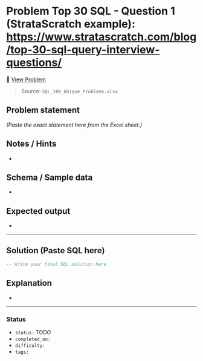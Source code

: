 # Problem Top 30 SQL - Question 1 (StrataScratch example): https://www.stratascratch.com/blog/top-30-sql-query-interview-questions/

🔗 [View Problem](https://www.stratascratch.com/blog/top-30-sql-query-interview-questions/)

> Source: `SQL_100_Unique_Problems.xlsx`

## Problem statement
*(Paste the exact statement here from the Excel sheet.)*

## Notes / Hints
- 

## Schema / Sample data
- 

## Expected output
- 

---

## Solution (Paste SQL here)
```sql
-- Write your final SQL solution here
```

## Explanation
- 

---

### Status
- `status:` TODO
- `completed_on:` 
- `difficulty:` 
- `tags:` 
